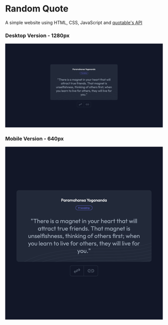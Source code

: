 # Random Quote

A simple website using HTML, CSS, JavaScript and [quotable's API](https://github.com/lukePeavey/quotable)

### Desktop Version - 1280px
![Desktop Version](./assets/desktop.png)

### Mobile Version - 640px
![Mobile Version](./assets/mobile.png)